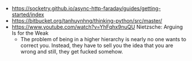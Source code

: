- https://socketry.github.io/async-http-faraday/guides/getting-started/index
- https://bitbucket.org/tanhuynhng/thinking-python/src/master/
- https://www.youtube.com/watch?v=YhFqhx9nuQU Nietzsche: Arguing Is for the Weak
	- The problem of being in a higher hierarchy is nearly no one wants to correct you. Instead, they have to sell you the idea that you are wrong and still, they get fucked somehow.
